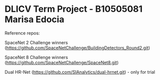 # DLICV Term Project - B10505081 Marisa Edocia

Reference repos:

SpaceNet 2 Challenge winners (https://github.com/SpaceNetChallenge/BuildingDetectors_Round2.git)

SpaceNet 8 Challenge winners (https://github.com/SpaceNetChallenge/SpaceNet8.git)

Dual HR-Net (https://github.com/SIAnalytics/dual-hrnet.git) - only for trial
